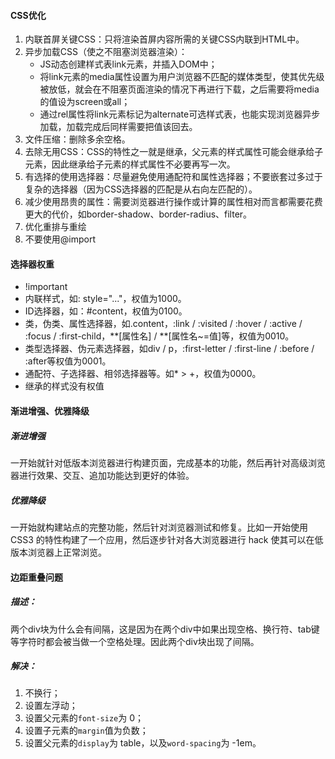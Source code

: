 #### CSS优化

1. 内联首屏关键CSS：只将渲染首屏内容所需的关键CSS内联到HTML中。
2. 异步加载CSS（使之不阻塞浏览器渲染）：
   + JS动态创建样式表link元素，并插入DOM中；
   + 将link元素的media属性设置为用户浏览器不匹配的媒体类型，使其优先级被放低，就会在不阻塞页面渲染的情况下再进行下载，之后需要将media的值设为screen或all；
   + 通过rel属性将link元素标记为alternate可选样式表，也能实现浏览器异步加载，加载完成后同样需要把值该回去。
3. 文件压缩：删除多余空格。
4. 去除无用CSS：CSS的特性之一就是继承，父元素的样式属性可能会继承给子元素，因此继承给子元素的样式属性不必要再写一次。
5. 有选择的使用选择器：尽量避免使用通配符和属性选择器；不要嵌套过多过于复杂的选择器（因为CSS选择器的匹配是从右向左匹配的）。
6. 减少使用昂贵的属性：需要浏览器进行操作或计算的属性相对而言都需要花费更大的代价，如border-shadow、border-radius、filter。
7. 优化重排与重绘
8. 不要使用@import



#### 选择器权重

+ !important
+ 内联样式，如: style="..."，权值为1000。
+ ID选择器，如：#content，权值为0100。
+ 类，伪类、属性选择器，如.content，:link / :visited / :hover / :active / :focus / :first-child，\*\*[属性名] / \*\*[属性名~=值]等，权值为0010。
+ 类型选择器、伪元素选择器，如div / p，:first-letter / :first-line / :before / :after等权值为0001。
+ 通配符、子选择器、相邻选择器等。如* > +，权值为0000。
+ 继承的样式没有权值



#### 渐进增强、优雅降级

##### 渐进增强

一开始就针对低版本浏览器进行构建页面，完成基本的功能，然后再针对高级浏览器进行效果、交互、追加功能达到更好的体验。

##### 优雅降级

一开始就构建站点的完整功能，然后针对浏览器测试和修复。比如一开始使用 CSS3 的特性构建了一个应用，然后逐步针对各大浏览器进行 hack 使其可以在低版本浏览器上正常浏览。



#### 边距重叠问题

##### 描述：

两个div块为什么会有间隔，这是因为在两个div中如果出现空格、换行符、tab键等字符时都会被当做一个空格处理。因此两个div块出现了间隔。

##### 解决：

1. 不换行；
2. 设置左浮动；
3. 设置父元素的`font-size`为 0；
4. 设置子元素的`margin`值为负数；
5. 设置父元素的`display`为 table，以及`word-spacing`为 -1em。
